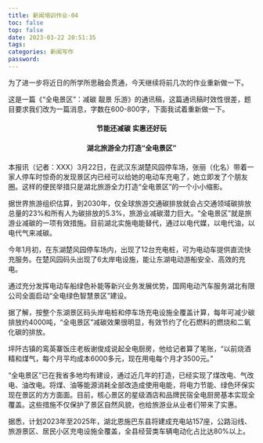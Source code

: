 ```yaml
---
title: 新闻培训作业-04
toc: false
top: false
date: 2023-03-22 20:51:35
tags:
categories: 新闻写作
password: 
---
```






为了进一步将近日的所学所思融会贯通，今天继续将前几次的作业重新做一下。

这是一篇《“全电景区”：减碳 靓景 乐游》的通讯稿，这篇通讯稿时效性很差，题目要求我们改为一篇消息，字数在600-800字，下面我试着重新做一下。

#### <center>节能还减碳  实惠还好玩</center>

#### <center>湖北旅游全力打造“全电景区”</center>

本报讯（记者：XXX）3月22日，在武汉东湖楚风园停车场，张丽（化名）带着一家人停车时惊奇的发现景区内已经可以给她的电动车充电了，她立即发了个朋友圈。这样的便民举措只是湖北旅游全力打造“全电景区”的一个小小缩影。

据世界旅游组织估算，到2030年，仅全球旅游交通碳排放就会占交通领域碳排放总量的23%和所有人为碳排放的5.3%，旅游业减碳潜力巨大。“全电景区”就是旅游业减碳的一项有效措施。目前湖北实施电能替代，通过以电代媒，以电代油，以电代气来减碳。

今年1月初，在东湖楚风园停车场内，出现了12台充电桩，可为电动车提供直流快充服务。在楚风园码头出现了6太岸电设施，能让东湖电动游船安全、高效的充电。

通过充分发挥电动车船绿色补能等新兴业务发展优势，国网电动汽车服务湖北有限公司全面启动“全电绿色智慧景区”建设。

据了解，按整个东湖景区码头岸电桩和停车场充电设施全覆盖计算，每年可减少碳排放约4000吨，“全电景区”减碳效果很明显，有效节约了化石燃料的燃烧和二氧化碳的排放。

坪阡古镇的鸾英寨饭庄老板谢俊成说起全电厨房，他给记者算了笔账，“以前烧酒精和煤气，每个月平均成本6000多元，现在用电每个月才3500元。”

“全电景区”已在我省多地均有建设，通过近几年的打造，已经实现了煤改电、气改电、油改电。将煤、油等能源消耗全部改造成使用电能，将电力节能、绿色环保实现在景区的方方面面。目前，核心景区的星级酒店和品牌民宿全电厨房基本实现全覆盖。这些措施不仅保护了景区自然风貌，也给旅游业从业者们带来了实惠。

据悉，计划2023年至2025年，湖北恩施巴东县将建成充电站157座，公路沿线、旅游景区、居民小区充电设施全覆盖，全县经营类车辆电动化占比达80%以上。

